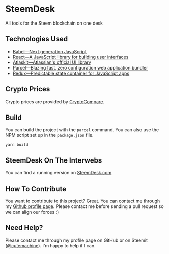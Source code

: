 # SteemDesk

All tools for the Steem blockchain on one desk


## Technologies Used

- [Babel—Next generation JavaScript](https://babeljs.io)
- [React—A JavaScript library for building user interfaces](https://reactjs.org/)
- [Atlaskit—Atlassian's official UI library](https://atlaskit.atlassian.com/)
- [Parcel—Blazing fast, zero configuration web application bundler](https://parceljs.org)
- [Redux—Predictable state container for JavaScript apps](https://redux.js.org/)


## Crypto Prices

Crypto prices are provided by [CryptoCompare](https://www.cryptocompare.com/).


## Build

You can build the project with the `parcel` command. You can also use the NPM script set up in the `package.json` file.

    yarn build


## SteemDesk On The Interwebs

You can find a running version on [SteemDesk.com](https://steemdesk.com)


## How To Contribute

You want to contribute to this project? Great. You can contact me through my [Github profile page](https://github.com/cutemachine). Please contact me before sending a pull request so we can align our forces :)


## Need Help?

Please contact me through my profile page on GitHub or on Steemit ([@cutemachine](https://steemit.com/@cutemachine)). I'm happy to help if I can.
